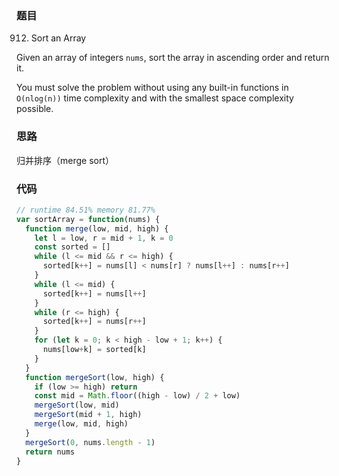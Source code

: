 ### 题目
912. Sort an Array

Given an array of integers `nums`, sort the array in ascending order and return it.

You must solve the problem without using any built-in functions in `O(nlog(n))` time complexity and with the smallest space complexity possible.

### 思路
归并排序（merge sort）

### 代码
```javascript
// runtime 84.51% memory 81.77%
var sortArray = function(nums) {
  function merge(low, mid, high) {
    let l = low, r = mid + 1, k = 0
    const sorted = []
    while (l <= mid && r <= high) {
      sorted[k++] = nums[l] < nums[r] ? nums[l++] : nums[r++]
    }
    while (l <= mid) {
      sorted[k++] = nums[l++]
    }
    while (r <= high) {
      sorted[k++] = nums[r++]
    }
    for (let k = 0; k < high - low + 1; k++) {
      nums[low+k] = sorted[k]
    }
  }
  function mergeSort(low, high) {
    if (low >= high) return
    const mid = Math.floor((high - low) / 2 + low)
    mergeSort(low, mid)
    mergeSort(mid + 1, high)
    merge(low, mid, high)
  }
  mergeSort(0, nums.length - 1)
  return nums
}
```
